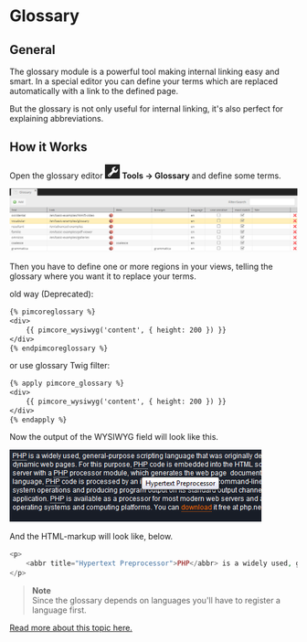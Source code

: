 # Glossary

## General

The glossary module is a powerful tool making internal linking easy and smart.
In a special editor you can define your terms which are replaced automatically with a link to the defined page.

But the glossary is not only useful for internal linking, it's also perfect for explaining abbreviations.

## How it Works

<div class="inline-imgs">

Open the glossary editor ![Tools](../img/Icon_tools.png) **Tools -> Glossary** and define some terms.

</div>

![Glossary grid](../img/glossary_grid.png)

Then you have to define one or more regions in your views, telling the glossary where you want it to replace your terms.

old way (Deprecated):
```twig
{% pimcoreglossary %}
<div>
    {{ pimcore_wysiwyg('content', { height: 200 }) }}
</div>
{% endpimcoreglossary %}
```

or use glossary Twig filter:
```twig
{% apply pimcore_glossary %}
<div>
    {{ pimcore_wysiwyg('content', { height: 200 }) }}
</div>
{% endapply %}
```

Now the output of the WYSIWYG field will look like this.

![Glossary frontend](../img/glossary_frontend.png)

And the HTML-markup will look like, below.

```php
<p>
    <abbr title="Hypertext Preprocessor">PHP</abbr> is a widely used, general-purpose scripting language that was originally designed for web development to produce dynamic web pages. For this purpose, <abbr title="Hypertext Preprocessor">PHP</abbr> code is embedded into the HTML source document and interpreted by a web server with a <abbr title="Hypertext Preprocessor">PHP</abbr> processor module, which generates the web page&nbsp; document. As a general-purpose programming language, <abbr title="Hypertext Preprocessor">PHP</abbr> code is processed by an interpreter application in command-line mode performing desired operating system operations and producing program output on its standard output channel. It may also function as a graphical application. <abbr title="Hypertext Preprocessor">PHP</abbr> is available as a processor for most modern web servers and as standalone interpreter on most operating systems and computing platforms. You can <a href="http://www.php.net/">download</a> it free at php.net.
</p>
```

> **Note**   
> Since the glossary depends on languages you'll have to register a language first.

[Read more about this topic here.](../06_Multi_Language_i18n/02_Localize_your_Documents.md)
